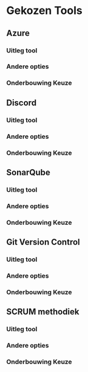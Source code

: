 # Gekozen Tools 

## Azure 
### Uitleg tool

### Andere opties 

### Onderbouwing Keuze

## Discord 
### Uitleg tool

### Andere opties 

### Onderbouwing Keuze


## SonarQube
### Uitleg tool

### Andere opties 

### Onderbouwing Keuze


## Git Version Control 
### Uitleg tool

### Andere opties 

### Onderbouwing Keuze


## SCRUM methodiek 
### Uitleg tool

### Andere opties 

### Onderbouwing Keuze



